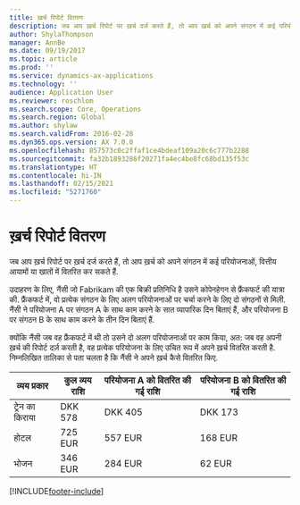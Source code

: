 ```yaml
---
title: ख़र्च रिपोर्ट वितरण
description: जब आप ख़र्च रिपोर्ट पर ख़र्च दर्ज करते हैं, तो आप ख़र्च को अपने संगठन में कई परियोजनाओं, कानूनी निकायों या खातों में वितरित कर सकते हैं.
author: ShylaThompson
manager: AnnBe
ms.date: 09/19/2017
ms.topic: article
ms.prod: ''
ms.service: dynamics-ax-applications
ms.technology: ''
audience: Application User
ms.reviewer: roschlom
ms.search.scope: Core, Operations
ms.search.region: Global
ms.author: shylaw
ms.search.validFrom: 2016-02-28
ms.dyn365.ops.version: AX 7.0.0
ms.openlocfilehash: 857573c0c2ffaf1ce4bdeaf109a20c6c777b2288
ms.sourcegitcommit: fa32b1893286f20271fa4ec4be8fc68bd135f53c
ms.translationtype: HT
ms.contentlocale: hi-IN
ms.lasthandoff: 02/15/2021
ms.locfileid: "5271760"
---
```

# <a name="expense-report-distributions"></a>ख़र्च रिपोर्ट वितरण

जब आप ख़र्च रिपोर्ट पर ख़र्च दर्ज करते हैं, तो आप ख़र्च को अपने संगठन में कई परियोजनाओं, वित्तीय आयामों या खातों में वितरित कर सकते हैं.

उदाहरण के लिए, नैंसी जो Fabrikam की एक बिक्री प्रतिनिधि है उसने कोपेनहेगन से फ्रैंकफर्ट की यात्रा की. फ्रैंकफर्ट में, वो प्रत्येक संगठन के लिए अलग परियोजनाओं पर चर्चा करने के लिए दो संगठनों से मिली. नैंसी ने परियोजना A पर संगठन A के साथ काम करने के सात व्यापारिक दिन बिताएं हैं, और परियोजना B पर संगठन B के साथ काम करने के तीन दिन बिताएं हैं.

क्योंकि नैंसी जब वह फ्रैंकफर्ट में थी तो उसने दो अलग परियोजनाओं पर काम किया, अत: जब वह अपनी ख़र्च की रिपोर्ट दर्ज़ करती है, वह प्रत्येक परियोजना के लिए उचित रूप में अपने ख़र्च वितरित करती है. निम्नलिखित तालिका से पता चलता है कि नैंसी ने अपने ख़र्च कैसे वितरित किए.


| व्यय प्रकार | कुल व्यय राशि|परियोजना A को वितरित की गई राशि| परियोजना B को वितरित की गई राशि |
|--------------|---------------------|-------------------------------|---------------------------------|
|ट्रेन का किराया   |DKK 578              |DKK 405                        |DKK 173                          |
|होटल         |725 EUR              |557 EUR                        |168 EUR                          |
|भोजन         |346 EUR              |284 EUR                        |62 EUR                           |



[!INCLUDE[footer-include](../includes/footer-banner.md)]